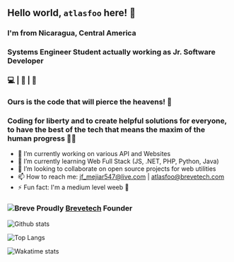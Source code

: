 ## Hello world, `atlasfoo` here! 👋
### I'm from Nicaragua, Central America
### Systems Engineer Student actually working as Jr. Software Developer
### :computer: | :art: | 🎹
### Ours is the code that will pierce the heavens! 🚀
### Coding for liberty and to create helpful solutions for everyone, to have the best of the tech that means the maxim of the human progress 👨‍💻

- 🔭 I’m currently working on various API and Websites
- 🌱 I’m currently learning Web Full Stack (JS, .NET, PHP, Python, Java)
- 👯 I’m looking to collaborate on open source projects for web utilities
- 📫 How to reach me: jf_mejiar547@live.com | atlasfoo@brevetech.com
- ⚡ Fun fact: I'm a medium level weeb :sushi:

### ![Breve](https://i.imgur.com/Tlryf4K.png) Proudly [Brevetech](http://brevetech.com) Founder

![Github stats](https://github-readme-stats.vercel.app/api?username=atlasfoo&show_icons=true&theme=merko&count_private=true)

![Top Langs](https://github-readme-stats.vercel.app/api/top-langs/?username=atlasfoo&show_icons=true&theme=merko&langs_count=8&layout=compact&hide=html,css)

![Wakatime stats](https://github-readme-stats.vercel.app/api/wakatime/?username=atlasfoo&theme=merko)

<!--
**atlasfoo/atlasfoo** is a ✨ _special_ ✨ repository because its `README.md` (this file) appears on your GitHub profile.

Here are some ideas to get you started:

- 🔭 I’m currently working on ...
- 🌱 I’m currently learning ...
- 👯 I’m looking to collaborate on ...
- 🤔 I’m looking for help with ...
- 💬 Ask me about ...
- 📫 How to reach me: ...
- 😄 Pronouns: ...
- ⚡ Fun fact: ...
-->
